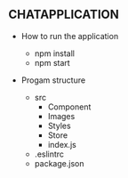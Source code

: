 CHATAPPLICATION
------------------------
 - How to run the application 
   - npm install
   - npm start


- Progam structure
  - src  
     - Component 
     - Images
     - Styles
     - Store
     - index.js   
  - .eslintrc
  - package.json